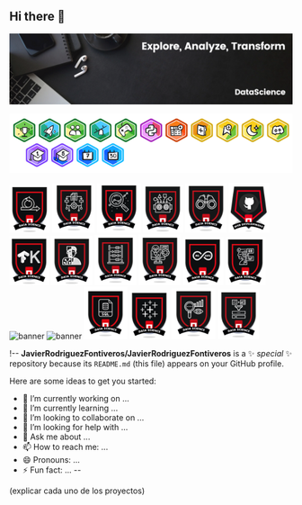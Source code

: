 ## Hi there 👋

![banner](banner.png)

![banner](Kaggle/badges.png)

![banner](TheBridge/agile.png)
![banner](TheBridge/analyst.png)
![banner](TheBridge/datascientist.png)
![banner](TheBridge/deeplearning.png)
![banner](TheBridge/eda.png)
![banner](TheBridge/github.png)
![banner](TheBridge/keras.png)
![banner](TheBridge/machinelearning.png)
![banner](TheBridge/maths.png)
![banner](TheBridge/ml.png)
![banner](TheBridge/mlops.png)
![banner](TheBridge/nlp.png)
![banner](TheBridge/opp.png)
![banner](TheBridge/pyhton.png)
![banner](TheBridge/sql.png)
![banner](TheBridge/tableau.png)
![banner](TheBridge/visualization.png)
![banner](TheBridge/wrangling.png)

!--
**JavierRodriguezFontiveros/JavierRodriguezFontiveros** is a ✨ _special_ ✨ repository because its `README.md` (this file) appears on your GitHub profile.

Here are some ideas to get you started:

- 🔭 I’m currently working on ...
- 🌱 I’m currently learning ...
- 👯 I’m looking to collaborate on ...
- 🤔 I’m looking for help with ...
- 💬 Ask me about ...
- 📫 How to reach me: ...
- 😄 Pronouns: ...
- ⚡ Fun fact: ...
--

(explicar cada uno de los proyectos)
